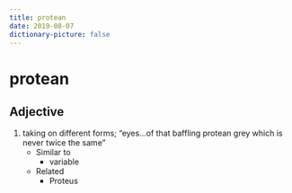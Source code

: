 ```yaml
---
title: protean
date: 2019-08-07
dictionary-picture: false
---
```


# protean


## Adjective

1. taking on different forms; “eyes…of that baffling protean grey which is never twice the same”
	- Similar to
		- variable
	- Related
		- Proteus